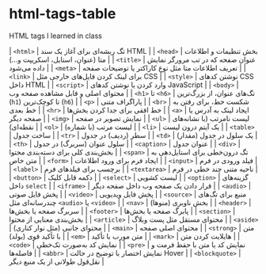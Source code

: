 # html-tags-table

HTML tags I learned in class

| `<html>` | تگ ریشه‌ای برای آغاز یک سند HTML |
| `<head>` | بخش تنظیمات و اطلاعات متا (عنوان، استایل، اسکریپت و...) |
| `<title>` | عنوان صفحه که در تب مرورگر نمایش داده می‌شود |
| `<meta>` | تعریف اطلاعات متا مثل نوع کاراکتر یا توضیحات صفحه |
| `<link>` | برای لینک کردن فایل‌های خارجی مثل CSS |
| `<style>` | نوشتن کدهای CSS داخل HTML |
| `<script>` | وارد کردن یا نوشتن کدهای JavaScript |
| `<body>` | محتوای اصلی و قابل مشاهده صفحه وب |
| `<h1>` تا `<h6>` | تگ‌های عنوان، از بزرگ‌ترین (`h1`) تا کوچک‌ترین (`h6`) |
| `<p>` | پاراگراف متنی |
| `<br>` | شکست خط، برای رفتن به خط بعدی |
| `<hr>` | خط افقی برای جدا کردن بخش‌ها |
| `<a>` | ایجاد لینک به آدرس یا صفحه دیگر |
| `<img>` | نمایش تصویر در صفحه |
| `<ul>` | لیست نامرتب (با نشانه‌های نقطه‌ای) |
| `<ol>` | لیست مرتب (با شماره) |
| `<li>` | یک آیتم درون لیست |
| `<table>` | ساخت جدول |
| `<tr>` | سطر (ردیف) در جدول |
| `<td>` | یک سلول در جدول (مقدار) |
| `<th>` | سلول عنوان (سربرگ) در جدول |
| `<caption>` | عنوان جدول |
| `<div>` | بخش‌بندی کلی برای دسته‌بندی محتوا |
| `<span>` | تگ درون‌خطی برای استایل‌دهی به متن خاص |
| `<form>` | ایجاد فرم برای ورود اطلاعات |
| `<input>` | فیلد ورودی در فرم |
| `<label>` | برچسب برای فیلدهای فرم |
| `<textarea>` | ناحیه متنی چند خطی در فرم |
| `<button>` | دکمه قابل کلیک |
| `<select>` | لیست کشویی |
| `<option>` | گزینه‌های داخل `select` |
| `<iframe>` | قرار دادن یک صفحه وب داخل صفحه دیگر |
| `<audio>` | پخش فایل صوتی |
| `<video>` | پخش فایل ویدیویی |
| `<source>` | منبع برای تگ‌های چندرسانه‌ای مثل `<audio>` یا `<video>` |
| `<nav>` | بخش ناوبری (منوها) |
| `<header>` | سربرگ صفحه یا بخش‌ها |
| `<footer>` | پابرگ صفحه یا بخش‌ها |
| `<section>` | بخش‌بندی معنایی از محتوا |
| `<article>` | محتوای مستقل مثل پست وبلاگ |
| `<aside>` | محتوای جانبی (مثل نوار کناری) |
| `<main>` | محتوای اصلی صفحه |
| `<strong>` | متن با تأکید قوی (بولد) |
| `<em>` | متن مورب با تأکید |
| `<mark>` | هایلایت کردن متن |
| `<code>` | نمایش کد به‌صورت تک‌خطی |
| `<pre>` | نمایش کد یا متن با حفظ فرمت و فاصله‌ها |
| `<abbr>` | نمایش اختصار با توضیح در حالت Hover |
| `<blockquote>` | نقل‌قول طولانی از یک منبع دیگر |
